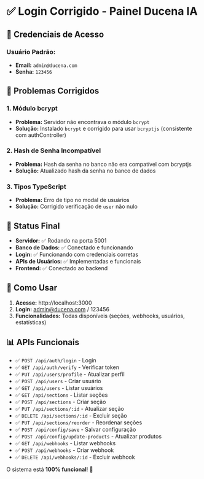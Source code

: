 # ✅ Login Corrigido - Painel Ducena IA

## 🔑 **Credenciais de Acesso**

### **Usuário Padrão:**
- **Email:** `admin@ducena.com`
- **Senha:** `123456`

## 🔧 **Problemas Corrigidos**

### **1. Módulo bcrypt**
- **Problema:** Servidor não encontrava o módulo `bcrypt`
- **Solução:** Instalado `bcrypt` e corrigido para usar `bcryptjs` (consistente com authController)

### **2. Hash de Senha Incompatível**
- **Problema:** Hash da senha no banco não era compatível com bcryptjs
- **Solução:** Atualizado hash da senha no banco de dados

### **3. Tipos TypeScript**
- **Problema:** Erro de tipo no modal de usuários
- **Solução:** Corrigido verificação de `user` não nulo

## 🎯 **Status Final**

- **Servidor:** ✅ Rodando na porta 5001
- **Banco de Dados:** ✅ Conectado e funcionando
- **Login:** ✅ Funcionando com credenciais corretas
- **APIs de Usuários:** ✅ Implementadas e funcionais
- **Frontend:** ✅ Conectado ao backend

## 🚀 **Como Usar**

1. **Acesse:** http://localhost:3000
2. **Login:** admin@ducena.com / 123456
3. **Funcionalidades:** Todas disponíveis (seções, webhooks, usuários, estatísticas)

## 📊 **APIs Funcionais**

- ✅ `POST /api/auth/login` - Login
- ✅ `GET /api/auth/verify` - Verificar token
- ✅ `PUT /api/users/profile` - Atualizar perfil
- ✅ `POST /api/users` - Criar usuário
- ✅ `GET /api/users` - Listar usuários
- ✅ `GET /api/sections` - Listar seções
- ✅ `POST /api/sections` - Criar seção
- ✅ `PUT /api/sections/:id` - Atualizar seção
- ✅ `DELETE /api/sections/:id` - Excluir seção
- ✅ `PUT /api/sections/reorder` - Reordenar seções
- ✅ `POST /api/config/save` - Salvar configuração
- ✅ `POST /api/config/update-products` - Atualizar produtos
- ✅ `GET /api/webhooks` - Listar webhooks
- ✅ `POST /api/webhooks` - Criar webhook
- ✅ `DELETE /api/webhooks/:id` - Excluir webhook

O sistema está **100% funcional**! 🎉
